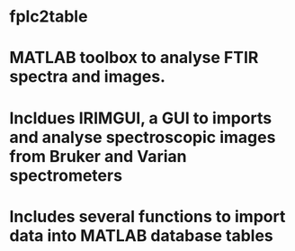 # fplc2table
# MATLAB toolbox to analyse FTIR spectra and images.
# Incldues IRIMGUI, a GUI to imports and analyse spectroscopic images from Bruker and Varian spectrometers
# Includes several functions to import data into MATLAB database tables 
